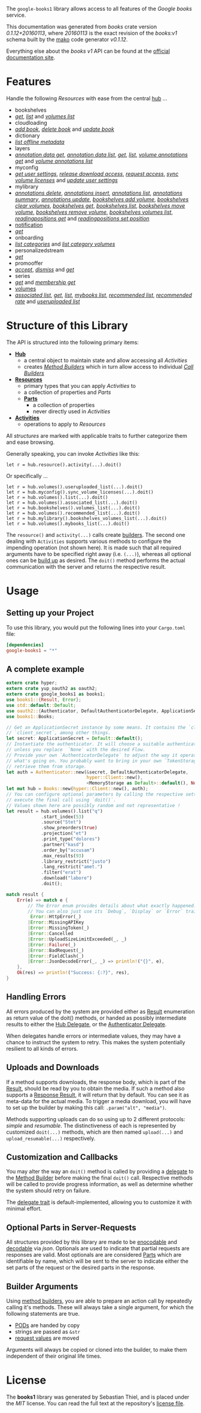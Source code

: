 <!---
DO NOT EDIT !
This file was generated automatically from 'src/mako/api/README.md.mako'
DO NOT EDIT !
-->
The `google-books1` library allows access to all features of the *Google books* service.

This documentation was generated from *books* crate version *0.1.12+20160113*, where *20160113* is the exact revision of the *books:v1* schema built by the [mako](http://www.makotemplates.org/) code generator *v0.1.12*.

Everything else about the *books* *v1* API can be found at the
[official documentation site](https://developers.google.com/books/docs/v1/getting_started).
# Features

Handle the following *Resources* with ease from the central [hub](http://byron.github.io/google-apis-rs/google_books1/struct.Books.html) ... 

* bookshelves
 * [*get*](http://byron.github.io/google-apis-rs/google_books1/struct.BookshelveGetCall.html), [*list*](http://byron.github.io/google-apis-rs/google_books1/struct.BookshelveListCall.html) and [*volumes list*](http://byron.github.io/google-apis-rs/google_books1/struct.BookshelveVolumeListCall.html)
* cloudloading
 * [*add book*](http://byron.github.io/google-apis-rs/google_books1/struct.CloudloadingAddBookCall.html), [*delete book*](http://byron.github.io/google-apis-rs/google_books1/struct.CloudloadingDeleteBookCall.html) and [*update book*](http://byron.github.io/google-apis-rs/google_books1/struct.CloudloadingUpdateBookCall.html)
* dictionary
 * [*list offline metadata*](http://byron.github.io/google-apis-rs/google_books1/struct.DictionaryListOfflineMetadataCall.html)
* layers
 * [*annotation data get*](http://byron.github.io/google-apis-rs/google_books1/struct.LayerAnnotationDataGetCall.html), [*annotation data list*](http://byron.github.io/google-apis-rs/google_books1/struct.LayerAnnotationDataListCall.html), [*get*](http://byron.github.io/google-apis-rs/google_books1/struct.LayerGetCall.html), [*list*](http://byron.github.io/google-apis-rs/google_books1/struct.LayerListCall.html), [*volume annotations get*](http://byron.github.io/google-apis-rs/google_books1/struct.LayerVolumeAnnotationGetCall.html) and [*volume annotations list*](http://byron.github.io/google-apis-rs/google_books1/struct.LayerVolumeAnnotationListCall.html)
* myconfig
 * [*get user settings*](http://byron.github.io/google-apis-rs/google_books1/struct.MyconfigGetUserSettingCall.html), [*release download access*](http://byron.github.io/google-apis-rs/google_books1/struct.MyconfigReleaseDownloadAccesCall.html), [*request access*](http://byron.github.io/google-apis-rs/google_books1/struct.MyconfigRequestAccesCall.html), [*sync volume licenses*](http://byron.github.io/google-apis-rs/google_books1/struct.MyconfigSyncVolumeLicenseCall.html) and [*update user settings*](http://byron.github.io/google-apis-rs/google_books1/struct.MyconfigUpdateUserSettingCall.html)
* mylibrary
 * [*annotations delete*](http://byron.github.io/google-apis-rs/google_books1/struct.MylibraryAnnotationDeleteCall.html), [*annotations insert*](http://byron.github.io/google-apis-rs/google_books1/struct.MylibraryAnnotationInsertCall.html), [*annotations list*](http://byron.github.io/google-apis-rs/google_books1/struct.MylibraryAnnotationListCall.html), [*annotations summary*](http://byron.github.io/google-apis-rs/google_books1/struct.MylibraryAnnotationSummaryCall.html), [*annotations update*](http://byron.github.io/google-apis-rs/google_books1/struct.MylibraryAnnotationUpdateCall.html), [*bookshelves add volume*](http://byron.github.io/google-apis-rs/google_books1/struct.MylibraryBookshelveAddVolumeCall.html), [*bookshelves clear volumes*](http://byron.github.io/google-apis-rs/google_books1/struct.MylibraryBookshelveClearVolumeCall.html), [*bookshelves get*](http://byron.github.io/google-apis-rs/google_books1/struct.MylibraryBookshelveGetCall.html), [*bookshelves list*](http://byron.github.io/google-apis-rs/google_books1/struct.MylibraryBookshelveListCall.html), [*bookshelves move volume*](http://byron.github.io/google-apis-rs/google_books1/struct.MylibraryBookshelveMoveVolumeCall.html), [*bookshelves remove volume*](http://byron.github.io/google-apis-rs/google_books1/struct.MylibraryBookshelveRemoveVolumeCall.html), [*bookshelves volumes list*](http://byron.github.io/google-apis-rs/google_books1/struct.MylibraryBookshelveVolumeListCall.html), [*readingpositions get*](http://byron.github.io/google-apis-rs/google_books1/struct.MylibraryReadingpositionGetCall.html) and [*readingpositions set position*](http://byron.github.io/google-apis-rs/google_books1/struct.MylibraryReadingpositionSetPositionCall.html)
* [notification](http://byron.github.io/google-apis-rs/google_books1/struct.Notification.html)
 * [*get*](http://byron.github.io/google-apis-rs/google_books1/struct.NotificationGetCall.html)
* onboarding
 * [*list categories*](http://byron.github.io/google-apis-rs/google_books1/struct.OnboardingListCategoryCall.html) and [*list category volumes*](http://byron.github.io/google-apis-rs/google_books1/struct.OnboardingListCategoryVolumeCall.html)
* personalizedstream
 * [*get*](http://byron.github.io/google-apis-rs/google_books1/struct.PersonalizedstreamGetCall.html)
* promooffer
 * [*accept*](http://byron.github.io/google-apis-rs/google_books1/struct.PromoofferAcceptCall.html), [*dismiss*](http://byron.github.io/google-apis-rs/google_books1/struct.PromoofferDismisCall.html) and [*get*](http://byron.github.io/google-apis-rs/google_books1/struct.PromoofferGetCall.html)
* series
 * [*get*](http://byron.github.io/google-apis-rs/google_books1/struct.SeryGetCall.html) and [*membership get*](http://byron.github.io/google-apis-rs/google_books1/struct.SeryMembershipGetCall.html)
* [volumes](http://byron.github.io/google-apis-rs/google_books1/struct.Volume.html)
 * [*associated list*](http://byron.github.io/google-apis-rs/google_books1/struct.VolumeAssociatedListCall.html), [*get*](http://byron.github.io/google-apis-rs/google_books1/struct.VolumeGetCall.html), [*list*](http://byron.github.io/google-apis-rs/google_books1/struct.VolumeListCall.html), [*mybooks list*](http://byron.github.io/google-apis-rs/google_books1/struct.VolumeMybookListCall.html), [*recommended list*](http://byron.github.io/google-apis-rs/google_books1/struct.VolumeRecommendedListCall.html), [*recommended rate*](http://byron.github.io/google-apis-rs/google_books1/struct.VolumeRecommendedRateCall.html) and [*useruploaded list*](http://byron.github.io/google-apis-rs/google_books1/struct.VolumeUseruploadedListCall.html)




# Structure of this Library

The API is structured into the following primary items:

* **[Hub](http://byron.github.io/google-apis-rs/google_books1/struct.Books.html)**
    * a central object to maintain state and allow accessing all *Activities*
    * creates [*Method Builders*](http://byron.github.io/google-apis-rs/google_books1/trait.MethodsBuilder.html) which in turn
      allow access to individual [*Call Builders*](http://byron.github.io/google-apis-rs/google_books1/trait.CallBuilder.html)
* **[Resources](http://byron.github.io/google-apis-rs/google_books1/trait.Resource.html)**
    * primary types that you can apply *Activities* to
    * a collection of properties and *Parts*
    * **[Parts](http://byron.github.io/google-apis-rs/google_books1/trait.Part.html)**
        * a collection of properties
        * never directly used in *Activities*
* **[Activities](http://byron.github.io/google-apis-rs/google_books1/trait.CallBuilder.html)**
    * operations to apply to *Resources*

All *structures* are marked with applicable traits to further categorize them and ease browsing.

Generally speaking, you can invoke *Activities* like this:

```Rust,ignore
let r = hub.resource().activity(...).doit()
```

Or specifically ...

```ignore
let r = hub.volumes().useruploaded_list(...).doit()
let r = hub.myconfig().sync_volume_licenses(...).doit()
let r = hub.volumes().list(...).doit()
let r = hub.volumes().associated_list(...).doit()
let r = hub.bookshelves().volumes_list(...).doit()
let r = hub.volumes().recommended_list(...).doit()
let r = hub.mylibrary().bookshelves_volumes_list(...).doit()
let r = hub.volumes().mybooks_list(...).doit()
```

The `resource()` and `activity(...)` calls create [builders][builder-pattern]. The second one dealing with `Activities` 
supports various methods to configure the impending operation (not shown here). It is made such that all required arguments have to be 
specified right away (i.e. `(...)`), whereas all optional ones can be [build up][builder-pattern] as desired.
The `doit()` method performs the actual communication with the server and returns the respective result.

# Usage

## Setting up your Project

To use this library, you would put the following lines into your `Cargo.toml` file:

```toml
[dependencies]
google-books1 = "*"
```

## A complete example

```Rust
extern crate hyper;
extern crate yup_oauth2 as oauth2;
extern crate google_books1 as books1;
use books1::{Result, Error};
use std::default::Default;
use oauth2::{Authenticator, DefaultAuthenticatorDelegate, ApplicationSecret, MemoryStorage};
use books1::Books;

// Get an ApplicationSecret instance by some means. It contains the `client_id` and 
// `client_secret`, among other things.
let secret: ApplicationSecret = Default::default();
// Instantiate the authenticator. It will choose a suitable authentication flow for you, 
// unless you replace  `None` with the desired Flow.
// Provide your own `AuthenticatorDelegate` to adjust the way it operates and get feedback about 
// what's going on. You probably want to bring in your own `TokenStorage` to persist tokens and
// retrieve them from storage.
let auth = Authenticator::new(&secret, DefaultAuthenticatorDelegate,
                              hyper::Client::new(),
                              <MemoryStorage as Default>::default(), None);
let mut hub = Books::new(hyper::Client::new(), auth);
// You can configure optional parameters by calling the respective setters at will, and
// execute the final call using `doit()`.
// Values shown here are possibly random and not representative !
let result = hub.volumes().list("q")
             .start_index(53)
             .source("Stet")
             .show_preorders(true)
             .projection("et")
             .print_type("dolores")
             .partner("kasd")
             .order_by("accusam")
             .max_results(93)
             .library_restrict("justo")
             .lang_restrict("amet.")
             .filter("erat")
             .download("labore")
             .doit();

match result {
    Err(e) => match e {
        // The Error enum provides details about what exactly happened.
        // You can also just use its `Debug`, `Display` or `Error` traits
         Error::HttpError(_)
        |Error::MissingAPIKey
        |Error::MissingToken(_)
        |Error::Cancelled
        |Error::UploadSizeLimitExceeded(_, _)
        |Error::Failure(_)
        |Error::BadRequest(_)
        |Error::FieldClash(_)
        |Error::JsonDecodeError(_, _) => println!("{}", e),
    },
    Ok(res) => println!("Success: {:?}", res),
}

```
## Handling Errors

All errors produced by the system are provided either as [Result](http://byron.github.io/google-apis-rs/google_books1/enum.Result.html) enumeration as return value of 
the doit() methods, or handed as possibly intermediate results to either the 
[Hub Delegate](http://byron.github.io/google-apis-rs/google_books1/trait.Delegate.html), or the [Authenticator Delegate](http://byron.github.io/google-apis-rs/google_books1/../yup-oauth2/trait.AuthenticatorDelegate.html).

When delegates handle errors or intermediate values, they may have a chance to instruct the system to retry. This 
makes the system potentially resilient to all kinds of errors.

## Uploads and Downloads
If a method supports downloads, the response body, which is part of the [Result](http://byron.github.io/google-apis-rs/google_books1/enum.Result.html), should be
read by you to obtain the media.
If such a method also supports a [Response Result](http://byron.github.io/google-apis-rs/google_books1/trait.ResponseResult.html), it will return that by default.
You can see it as meta-data for the actual media. To trigger a media download, you will have to set up the builder by making
this call: `.param("alt", "media")`.

Methods supporting uploads can do so using up to 2 different protocols: 
*simple* and *resumable*. The distinctiveness of each is represented by customized 
`doit(...)` methods, which are then named `upload(...)` and `upload_resumable(...)` respectively.

## Customization and Callbacks

You may alter the way an `doit()` method is called by providing a [delegate](http://byron.github.io/google-apis-rs/google_books1/trait.Delegate.html) to the 
[Method Builder](http://byron.github.io/google-apis-rs/google_books1/trait.CallBuilder.html) before making the final `doit()` call. 
Respective methods will be called to provide progress information, as well as determine whether the system should 
retry on failure.

The [delegate trait](http://byron.github.io/google-apis-rs/google_books1/trait.Delegate.html) is default-implemented, allowing you to customize it with minimal effort.

## Optional Parts in Server-Requests

All structures provided by this library are made to be [enocodable](http://byron.github.io/google-apis-rs/google_books1/trait.RequestValue.html) and 
[decodable](http://byron.github.io/google-apis-rs/google_books1/trait.ResponseResult.html) via *json*. Optionals are used to indicate that partial requests are responses 
are valid.
Most optionals are are considered [Parts](http://byron.github.io/google-apis-rs/google_books1/trait.Part.html) which are identifiable by name, which will be sent to 
the server to indicate either the set parts of the request or the desired parts in the response.

## Builder Arguments

Using [method builders](http://byron.github.io/google-apis-rs/google_books1/trait.CallBuilder.html), you are able to prepare an action call by repeatedly calling it's methods.
These will always take a single argument, for which the following statements are true.

* [PODs][wiki-pod] are handed by copy
* strings are passed as `&str`
* [request values](http://byron.github.io/google-apis-rs/google_books1/trait.RequestValue.html) are moved

Arguments will always be copied or cloned into the builder, to make them independent of their original life times.

[wiki-pod]: http://en.wikipedia.org/wiki/Plain_old_data_structure
[builder-pattern]: http://en.wikipedia.org/wiki/Builder_pattern
[google-go-api]: https://github.com/google/google-api-go-client

# License
The **books1** library was generated by Sebastian Thiel, and is placed 
under the *MIT* license.
You can read the full text at the repository's [license file][repo-license].

[repo-license]: https://github.com/Byron/google-apis-rs/LICENSE.md
